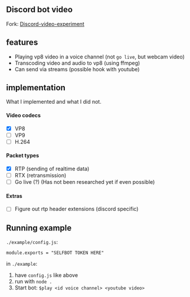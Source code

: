 ## Discord bot video
Fork: [Discord-video-experiment](https://github.com/mrjvs/Discord-video-experiment)

## features
 - Playing vp8 video in a voice channel (not `go live`, but webcam video)
 - Transcoding video and audio to vp8 (using ffmpeg)
 - Can send via streams (possible hook with youtube)

## implementation
What I implemented and what I did not.

#### Video codecs
 - [X] VP8
 - [ ] VP9
 - [ ] H.264

#### Packet types
 - [X] RTP (sending of realtime data)
 - [ ] RTX (retransmission)
 - [ ] Go live (?) (Has not been researched yet if even possible)

#### Extras
 - [ ] Figure out rtp header extensions (discord specific)

## Running example
`./example/config.js`:
```JS
module.exports = "SELFBOT TOKEN HERE"
```

in `./example`:
1. have `config.js` like above
2. run with `node .`
3. Start bot: `$play <id voice channel> <youtube video>`

